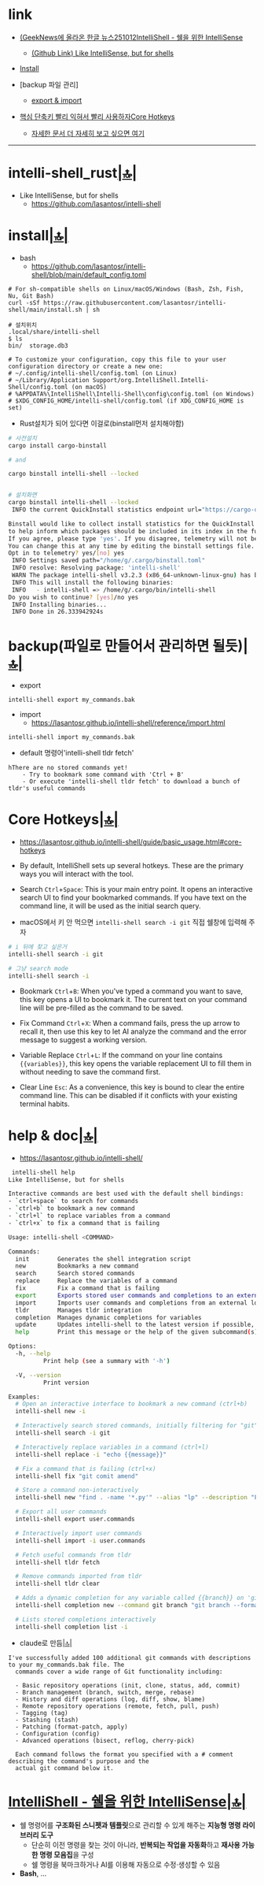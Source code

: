 # link

- [(GeekNews에 올라온 한글 뉴스251012IntelliShell - 쉘을 위한 IntelliSense](#intellishell---쉘을-위한-intellisense)
  - [(Github Link) Like IntelliSense, but for shells](#intelli-shell_rust)
- [Install](#install)
- [backup 파일 관리]
  - [export & import](#backup파일로-만들어서-관리하면-될듯)

- [핵심 단축키 빨리 익혀서 빨리 사용하자Core Hotkeys](#core-hotkeys)
  - [자세한 문서 더 자세히 보고 싶으면 여기](#help--doc)


<hr />

# intelli-shell_rust[|🔝|](#link)
- Like IntelliSense, but for shells 
  - https://github.com/lasantosr/intelli-shell

# install[|🔝|](#link)

- bash
  - https://github.com/lasantosr/intelli-shell/blob/main/default_config.toml

```
# For sh-compatible shells on Linux/macOS/Windows (Bash, Zsh, Fish, Nu, Git Bash)
curl -sSf https://raw.githubusercontent.com/lasantosr/intelli-shell/main/install.sh | sh  

# 설치위치
.local/share/intelli-shell 
$ ls
bin/  storage.db3

# To customize your configuration, copy this file to your user configuration directory or create a new one:
# ~/.config/intelli-shell/config.toml (on Linux)
# ~/Library/Application Support/org.IntelliShell.Intelli-Shell/config.toml (on macOS)
# %APPDATA%\IntelliShell\Intelli-Shell\config\config.toml (on Windows)
# $XDG_CONFIG_HOME/intelli-shell/config.toml (if XDG_CONFIG_HOME is set)

```

- Rust설치가 되어 있다면 이걸로(binstall먼저 설치해야함)


```bash
# 사전설치
cargo install cargo-binstall

# and

cargo binstall intelli-shell --locked


# 설치화면
cargo binstall intelli-shell --locked
 INFO the current QuickInstall statistics endpoint url="https://cargo-quickinstall-stats-server.fly.dev/record-install"

Binstall would like to collect install statistics for the QuickInstall project
to help inform which packages should be included in its index in the future.
If you agree, please type 'yes'. If you disagree, telemetry will not be sent.
You can change this at any time by editing the binstall settings file.
Opt in to telemetry? yes/[no] yes
 INFO Settings saved path="/home/g/.cargo/binstall.toml"
 INFO resolve: Resolving package: 'intelli-shell'
 WARN The package intelli-shell v3.2.3 (x86_64-unknown-linux-gnu) has been downloaded from github.com
 INFO This will install the following binaries:
 INFO   - intelli-shell => /home/g/.cargo/bin/intelli-shell
Do you wish to continue? [yes]/no yes
 INFO Installing binaries...
 INFO Done in 26.333942924s

```

# backup(파일로 만들어서 관리하면 될듯)[|🔝|](#link) 

- export
```
intelli-shell export my_commands.bak
```

- import
  - https://lasantosr.github.io/intelli-shell/reference/import.html
```
intelli-shell import my_commands.bak
```

- default 명령어'intelli-shell tldr fetch'

```bas
hThere are no stored commands yet!
    - Try to bookmark some command with 'Ctrl + B'
    - Or execute 'intelli-shell tldr fetch' to download a bunch of tldr's useful commands
```

# Core Hotkeys[|🔝|](#link)
- https://lasantosr.github.io/intelli-shell/guide/basic_usage.html#core-hotkeys
- By default, IntelliShell sets up several hotkeys. These are the primary ways you will interact with the tool.

- Search `Ctrl`+`Space`: This is your main entry point. It opens an interactive search UI to find your bookmarked commands. If you have text on the command line, it will be used as the initial search query.

- macOS에서 키 안 먹으면 `intelli-shell search -i git` 직접 쉘창에 입력해 주자 
```bash
# i 뒤에 찾고 싶은거
intelli-shell search -i git

# 그냥 search mode
intelli-shell search -i 
```

- Bookmark `Ctrl`+`B`: When you've typed a command you want to save, this key opens a UI to bookmark it. The current text on your command line will be pre-filled as the command to be saved.

- Fix Command `Ctrl`+`X`: When a command fails, press the up arrow to recall it, then use this key to let AI analyze the command and the error message to suggest a working version.

- Variable Replace `Ctrl`+`L`: If the command on your line contains `{{variables}}`, this key opens the variable replacement UI to fill them in without needing to save the command first.

- Clear Line `Esc`: As a convenience, this key is bound to clear the entire command line. This can be disabled if it conflicts with your existing terminal habits.
 
# help & doc[|🔝|](#link)
- https://lasantosr.github.io/intelli-shell/

```bash
 intelli-shell help
Like IntelliSense, but for shells

Interactive commands are best used with the default shell bindings:
- `ctrl+space` to search for commands
- `ctrl+b` to bookmark a new command
- `ctrl+l` to replace variables from a command
- `ctrl+x` to fix a command that is failing

Usage: intelli-shell <COMMAND>

Commands:
  init        Generates the shell integration script
  new         Bookmarks a new command
  search      Search stored commands
  replace     Replace the variables of a command
  fix         Fix a command that is failing
  export      Exports stored user commands and completions to an external location
  import      Imports user commands and completions from an external location
  tldr        Manages tldr integration
  completion  Manages dynamic completions for variables
  update      Updates intelli-shell to the latest version if possible, or shows update instructions
  help        Print this message or the help of the given subcommand(s)

Options:
  -h, --help
          Print help (see a summary with '-h')

  -V, --version
          Print version

Examples:
  # Open an interactive interface to bookmark a new command (ctrl+b)
  intelli-shell new -i

  # Interactively search stored commands, initially filtering for "git" (ctrl+space)
  intelli-shell search -i git

  # Interactively replace variables in a command (ctrl+l)
  intelli-shell replace -i "echo {{message}}"

  # Fix a command that is failing (ctrl+x)
  intelli-shell fix "git comit amend"

  # Store a command non-interactively
  intelli-shell new "find . -name '*.py'" --alias "lp" --description "Find Python files" 

  # Export all user commands
  intelli-shell export user.commands

  # Interactively import user commands
  intelli-shell import -i user.commands

  # Fetch useful commands from tldr
  intelli-shell tldr fetch

  # Remove commands imported from tldr
  intelli-shell tldr clear

  # Adds a dynamic completion for any variable called {{branch}} on 'git' commands
  intelli-shell completion new --command git branch "git branch --format='%(refname:short)'"

  # Lists stored completions interactively
  intelli-shell completion list -i

```

- claude로 만듬[|🔝|](#link)

```
I've successfully added 100 additional git commands with descriptions to your my_commands.bak file. The
  commands cover a wide range of Git functionality including:

  - Basic repository operations (init, clone, status, add, commit)
  - Branch management (branch, switch, merge, rebase)
  - History and diff operations (log, diff, show, blame)
  - Remote repository operations (remote, fetch, pull, push)
  - Tagging (tag)
  - Stashing (stash)
  - Patching (format-patch, apply)
  - Configuration (config)
  - Advanced operations (bisect, reflog, cherry-pick)

  Each command follows the format you specified with a # comment describing the command's purpose and the
  actual git command below it.
```

# **[IntelliShell - 쉘을 위한 IntelliSense](<https://news.hada.io/topic?id=23553&utm_source=discord&utm_medium=bot&utm_campaign=1480>)**[|🔝|](#link)
- 쉘 명령어를 **구조화된 스니펫과 템플릿**으로 관리할 수 있게 해주는 **지능형 명령 라이브러리 도구**  
  - 단순히 이전 명령을 찾는 것이 아니라, **반복되는 작업을 자동화**하고 **재사용 가능한 명령 모음집**을 구성  
  - 쉘 명령을 북마크하거나 AI를 이용해 자동으로 수정·생성할 수 있음  
- **Bash**, …
